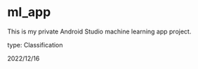 # ml_app
This is my private Android Studio machine learning app project.

type: Classification

2022/12/16
